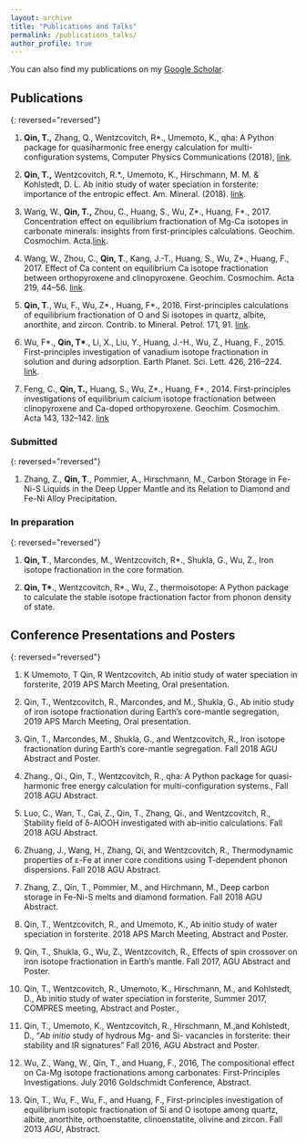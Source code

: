 ```yaml
---
layout: archive
title: "Publications and Talks"
permalink: /publications_talks/
author_profile: true
---
```




You can also find my publications on my [Google Scholar](https://scholar.google.com/citations?user=8MdM3eoAAAAJ&hl=en&authuser=1).

## Publications

{: reversed="reversed"}


1. **Qin, T.,** Zhang, Q., Wentzcovitch, R*., Umemoto, K., qha: A Python package for quasiharmonic free energy calculation for multi-configuration systems, ﻿Computer Physics Communications (2018),  [link](https://doi.org/10.1016/j.cpc.2018.11.003).

2. **Qin, T.,** Wentzcovitch, R.*., Umemoto, K., Hirschmann, M. M. & Kohlstedt, D. L. Ab initio study of water speciation in forsterite: importance of the entropic effect. Am. Mineral. (2018). [link](doi:10.2138/am-2018-6262).

3. Wang, W., **Qin, T.,** Zhou, C., Huang, S., Wu, Z*., Huang, F*., 2017. Concentration effect on equilibrium fractionation of Mg-Ca isotopes in carbonate minerals: insights from first-principles calculations. Geochim. Cosmochim. Acta.[link](http://dx.doi.org/10.1016/j.gca.2017.03.023).

4. Wang, W., Zhou, C., **Qin, T**., Kang, J.-T., Huang, S., Wu, Z*., Huang, F., 2017. Effect of Ca content on equilibrium Ca isotope fractionation between orthopyroxene and clinopyroxene. Geochim. Cosmochim. Acta 219, 44–56. [link](https://doi.org/10.1016/j.gca.2017.09.022). 

5. **Qin, T**., Wu, F., Wu, Z*., Huang, F*., 2016. First-principles calculations of equilibrium fractionation of O and Si isotopes in quartz, albite, anorthite, and zircon. Contrib. to Mineral. Petrol. 171, 91. [link](doi:10.1007/s00410-016-1303-3).

6. Wu, F*., **Qin, T\***., Li, X., Liu, Y., Huang, J.-H., Wu, Z., Huang, F., 2015. First-principles investigation of vanadium isotope fractionation in solution and during adsorption. Earth Planet. Sci. Lett. 426, 216–224. [link](doi:10.1016/j.epsl.2015.06.048).

7. Feng, C., **Qin, T.,** Huang, S., Wu, Z*., Huang, F*., 2014. First-principles investigations of equilibrium calcium isotope fractionation between clinopyroxene and Ca-doped orthopyroxene. Geochim. Cosmochim. Acta 143, 132–142. [link](doi:10.1016/j.gca.2014.06.002)

### Submitted


{: reversed="reversed"}


1. Zhang, Z., **Qin, T**., Pommier, A., Hirschmann, M., Carbon Storage in Fe-Ni-S Liquids in the Deep Upper Mantle and its Relation to Diamond and Fe-Ni Alloy Precipitation.

### In preparation


{: reversed="reversed"}


1. **Qin, T**., Marcondes, M., Wentzcovitch, R*., Shukla, G., Wu, Z., Iron isotope fractionation in the core formation.

2. **Qin, T\***., Wentzcovitch, R*., Wu, Z., thermoisotope: A Python package to calculate the stable isotope fractionation factor from phonon density of state.

## Conference Presentations and Posters

{: reversed="reversed"}

1. K Umemoto, T Qin, R Wentzcovitch, Ab initio study of water speciation in forsterite, 2019 APS March Meeting, Oral presentation.
2. Qin, T., Wentzcovitch, R., Marcondes, and M., Shukla, G., Ab initio study of iron isotope fractionation during Earth’s core-mantle segregation, 2019 APS March Meeting, Oral presentation.

2. Qin, T., Marcondes, M., Shukla, G., and Wentzcovitch, R., Iron isotope fractionation during Earth’s core-mantle segregation. Fall 2018 AGU Abstract and Poster.

3. Zhang., Qi., Qin, T., Wentzcovitch, R., qha: A Python package for quasi-harmonic free energy calculation for multi-configuration systems., Fall 2018 AGU Abstract.

4. Luo, C., Wan, T., Cai, Z., Qin, T., Zhang, Qi., and Wentzcovitch, R., Stability field of δ-AlOOH investigated with ab-initio calculations. Fall 2018 AGU Abstract.

5. Zhuang, J., Wang, H., Zhang, Qi, and Wentzcovitch, R., Thermodynamic properties of ε-Fe at inner core conditions using T-dependent phonon dispersions. Fall 2018 AGU Abstract.

6. Zhang, Z., Qin, T., Pommier, M., and Hirchmann, M., Deep carbon storage in Fe-Ni-S melts and diamond formation. Fall 2018 AGU Abstract. 

7. Qin, T., Wentzcovitch, R., and Umemoto, K., Ab initio study of water speciation in forsterite. 2018 APS March Meeting, Abstract and Poster.

8. Qin, T., Shukla, G., Wu, Z., Wentzcovitch, R., Effects of spin crossover on iron isotope fractionation in Earth’s mantle. Fall 2017, AGU Abstract and Poster.

9. Qin, T., Wentzcovitch, R., Umemoto, K., Hirschmann, M., and Kohlstedt, D., Ab initio study of water speciation in forsterite, Summer 2017, COMPRES meeting, Abstract and Poster., 

10. Qin, T., Umemoto, K., Wentzcovitch, R., Hirschmann, M.,and  Kohlstedt, D., “*Ab initio* study of hydrous Mg- and Si- vacancies in forsterite: their stability and IR signatures” Fall 2016, AGU Abstract and Poster.

11. Wu, Z., Wang, W., Qin, T., and Huang, F., 2016, The compositional effect on Ca-Mg isotope fractionations among carbonates: First-Principles Investigations. July 2016 Goldschmidt Conference, Abstract.

12. Qin, T., Wu, F., Wu, F., and Huang, F.,  First-principles investigation of equilibrium isotopic fractionation of Si and O isotope among quartz, albite, anorthite, orthoenstatite, clinoenstatite, olivine and zircon. Fall 2013 *AGU*, Abstract.